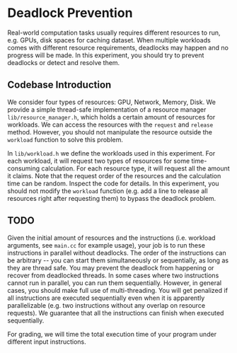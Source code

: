# Deadlock Prevention

Real-world computation tasks usually requires different resources to run, e.g.
GPUs, disk spaces for caching dataset. When multiple workloads comes with different
resource requirements, deadlocks may happen and no progress will be made.
In this experiment, you should try to prevent deadlocks or detect and resolve them.

## Codebase Introduction

We consider four types of resources: GPU, Network, Memory, Disk.
We provide a simple thread-safe implementation of a resource manager
`lib/resource_manager.h`, which holds a certain amount of resources for
workloads. We can access the resources with the `request` and `release` method.
However, you should not manipulate the resource outside the `workload` function
to solve this problem.

In `lib/workload.h` we define the workloads used in this experiment. For each
workload, it will request two types of resources for some time-consuming
calculation. For each resource type, it will request all the amount it claims.
Note that the request order of the resources and the calculation time can be random.
Inspect the code for details. In this experiment, you should not modify the
`workload` function (e.g. add a line to release all resources right after
requesting them) to bypass the deadlock problem.

## TODO

Given the initial amount of resources and the instructions (i.e. workload
arguments, see `main.cc` for example usage), your job is to run these
instructions in parallel without deadlocks. The order of the instructions can be
arbitrary -- you can start them simultaneously or sequentially, as long as they
are thread safe. You may prevent the deadlock from happening or recover from
deadlocked threads. In some cases where two instructions cannot run in parallel,
you can run them sequentially. However, in general cases, you should make full
use of multi-threading. You will get penalized if all instructions are executed
sequentially even when it is apparently parallelizable (e.g. two instructions
without any overlap on resource requests). We guarantee that all the
instructions can finish when executed sequentially.

For grading, we will time the total execution time of your program under
different input instructions.

